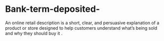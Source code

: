# Bank-term-deposited-
An online retail description is a short, clear, and persuasive explanation of a product or store designed to help customers understand what’s being sold and why they should buy it .
